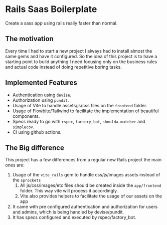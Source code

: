# Rails Saas Boilerplate
Create a sass app using rails really faster than normal.

## The motivation
Every time I had to start a new project I always had to install almost the same gems and have it configured. So the idea of this project is to have a starting point to build anything I need focusing only on the business rules and actual code instead of doing repetitive boring tasks.

## Implemented Features
- Authentication using `devise`.
- Authorization using `pundit`.
- Usage of Vite to handle assets/js/css files on the `frontend` folder.
- Usage of Flowbite/Tailwind to facilitate the implementation of beautiful components.
- Specs ready to go with `rspec`, `factory_bot`, `shoulda_matcher` and `simplecov`.
- CI using github actions.

## The Big difference
This project has a few differences from a regular new Rails project the main ones are:

1. Usage of the `vite_rails` gem to handle css/js/images assets instead of the `sprockets`
   1. All js/css/images/etc files should be created inside the `app/frontend` folder. This way vite will process it accordingly.
   2. Vite also provides helpers to facilitate the usage of our assets on the app
2. It came with pre configured authentication and authorization for users and admins, which is being handled by devise/pundit.
3. It has specs configured and executed by rspec/factory_bot.
